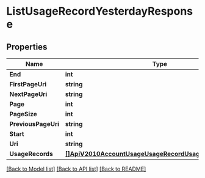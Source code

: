 # ListUsageRecordYesterdayResponse

## Properties

Name | Type | Description | Notes
------------ | ------------- | ------------- | -------------
**End** | **int** |  |[optional] 
**FirstPageUri** | **string** |  |[optional] 
**NextPageUri** | **string** |  |[optional] 
**Page** | **int** |  |[optional] 
**PageSize** | **int** |  |[optional] 
**PreviousPageUri** | **string** |  |[optional] 
**Start** | **int** |  |[optional] 
**Uri** | **string** |  |[optional] 
**UsageRecords** | [**[]ApiV2010AccountUsageUsageRecordUsageRecordYesterday**](api.v2010.account.usage.usage_record.usage_record_yesterday.md) |  |[optional] 

[[Back to Model list]](../README.md#documentation-for-models) [[Back to API list]](../README.md#documentation-for-api-endpoints) [[Back to README]](../README.md)


